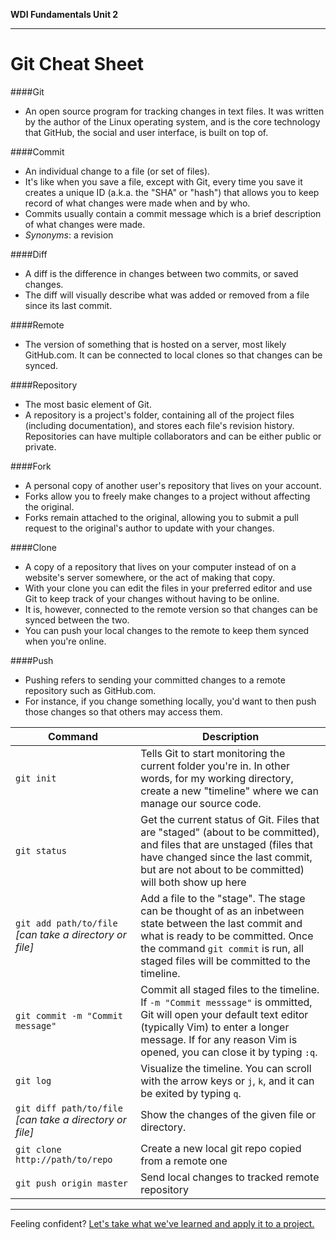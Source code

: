 **WDI Fundamentals Unit 2**

---

# Git Cheat Sheet

####Git 
* An open source program for tracking changes in text files. It was written by the author of the Linux operating system, and is the core technology that GitHub, the social and user interface, is built on top of.

####Commit
* An individual change to a file (or set of files). 
* It's like when you save a file, except with Git, every time you save it creates a unique ID (a.k.a. the "SHA" or "hash") that allows you to keep record of what changes were made when and by who. 
* Commits usually contain a commit message which is a brief description of what changes were made.
* *Synonyms*: a revision

####Diff
* A diff is the difference in changes between two commits, or saved changes. 
* The diff will visually describe what was added or removed from a file since its last commit.

####Remote
* The version of something that is hosted on a server, most likely GitHub.com. It can be connected to local clones so that changes can be synced.

####Repository
* The most basic element of Git. 
* A repository is a project's folder, containing all of the project files (including documentation), and stores each file's revision history. Repositories can have multiple collaborators and can be either public or private.

####Fork
* A personal copy of another user's repository that lives on your account. 
* Forks allow you to freely make changes to a project without affecting the original.
* Forks remain attached to the original, allowing you to submit a pull request to the original's author to update with your changes.

####Clone
* A copy of a repository that lives on your computer instead of on a website's server somewhere, or the act of making that copy. 
* With your clone you can edit the files in your preferred editor and use Git to keep track of your changes without having to be online. 
* It is, however, connected to the remote version so that changes can be synced between the two. 
* You can push your local changes to the remote to keep them synced when you're online.

####Push
* Pushing refers to sending your committed changes to a remote repository such as GitHub.com.
* For instance, if you change something locally, you'd want to then push those changes so that others may access them.


Command | Description
---|---
`git init` | Tells Git to start monitoring the current folder you're in. In other words, for my working directory, create a new "timeline" where we can manage our source code.
`git status` | Get the current status of Git. Files that are "staged" (about to be committed), and files that are unstaged (files that have changed since the last commit, but are not about to be committed) will both show up here
`git add path/to/file` _[can take a directory or file]_ | Add a file to the "stage". The stage can be thought of as an inbetween state between the last commit and what is ready to be committed. Once the command `git commit` is run, all staged files will be committed to the timeline.
`git commit -m "Commit message"` | Commit all staged files to the timeline. If `-m "Commit messsage"` is ommitted, Git will open your default text editor (typically Vim) to enter a longer message. If for any reason Vim is opened, you can close it by typing `:q`.
`git log` | Visualize the timeline. You can scroll with the arrow keys or `j`, `k`, and it can be exited by typing `q`.
`git diff path/to/file` _[can take a directory or file]_ | Show the changes of the given file or directory.
`git clone http://path/to/repo` | Create a new local git repo copied from a remote one
`git push origin master` | Send local changes to tracked remote repository

---



Feeling confident? [Let's take what we've learned and apply it to a project.](09_assessment.md)

